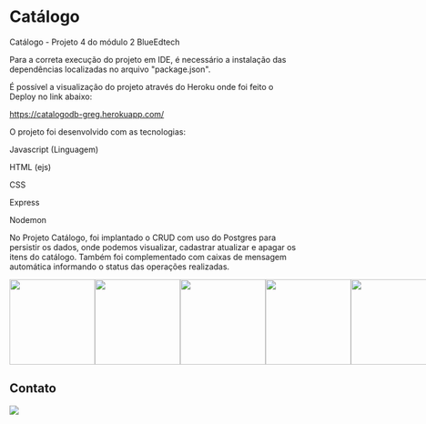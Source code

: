 # Catálogo

Catálogo - Projeto 4 do módulo 2 BlueEdtech


Para a correta execução do projeto em IDE, é necessário a instalação das dependências localizadas no arquivo "package.json". 

É possível a visualização do projeto através do Heroku onde foi feito o Deploy no link abaixo:

https://catalogodb-greg.herokuapp.com/

O projeto foi desenvolvido com as tecnologias:

Javascript (Linguagem)

HTML (ejs)

CSS

Express

Nodemon

No Projeto Catálogo, foi implantado o CRUD com uso do Postgres para persistir os dados, onde podemos visualizar, cadastrar atualizar e apagar os itens do catálogo.
Também foi complementado com caixas de mensagem automática informando o status das operações realizadas.


<div style="display: flex;" style="gap: 10;">

<img src="https://raw.githubusercontent.com/tomchen/stack-icons/634d5c036a2a7ca0115c94ab2ce86c7e79e01e13/logos/javascript.svg" height="150" width="150"/>

<img src="https://img.icons8.com/color/144/000000/html-5--v1.png" height="150" width="150"/>

<img src="https://img.icons8.com/color/144/000000/css3.png" height="150" width="150"/>

<img src="https://raw.githubusercontent.com/tomchen/stack-icons/634d5c036a2a7ca0115c94ab2ce86c7e79e01e13/logos/express.svg" height="150" width="150"/>

<img src="https://raw.githubusercontent.com/tomchen/stack-icons/634d5c036a2a7ca0115c94ab2ce86c7e79e01e13/logos/nodemon.svg" height="150" width="150"/>

</div>


## Contato

<a href="https://www.linkedin.com/in/greg%C3%B3rio-neto-a0119b239/" target="_blank"> <img src="https://img.icons8.com/fluency/144/000000/linkedin.png"/></a>
